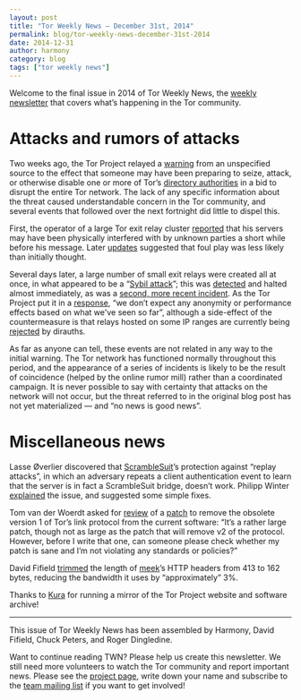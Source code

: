 ```yaml
---
layout: post
title: "Tor Weekly News — December 31st, 2014"
permalink: blog/tor-weekly-news-december-31st-2014
date: 2014-12-31
author: harmony
category: blog
tags: ["tor weekly news"]
---
```


Welcome to the final issue in 2014 of Tor Weekly News, the [weekly newsletter](https://lists.torproject.org/cgi-bin/mailman/listinfo/tor-news) that covers what’s happening in the Tor community.

Attacks and rumors of attacks
=============================

Two weeks ago, the Tor Project relayed a [warning](https://blog.torproject.org/blog/possible-upcoming-attempts-disable-tor-network) from an unspecified source to the effect that someone may have been preparing to seize, attack, or otherwise disable one or more of Tor’s [directory authorities](https://metrics.torproject.org/about.html#directory-authority) in a bid to disrupt the entire Tor network. The lack of any specific information about the threat caused understandable concern in the Tor community, and several events that followed over the next fortnight did little to dispel this.

First, the operator of a large Tor exit relay cluster [reported](https://lists.torproject.org/pipermail/tor-talk/2014-December/036067.html) that his servers may have been physically interfered with by unknown parties a short while before his message. Later [updates](https://lists.torproject.org/pipermail/tor-talk/2014-December/036084.html) suggested that foul play was less likely than initially thought.

Several days later, a large number of small exit relays were created all at once, in what appeared to be a “[Sybil attack](https://en.wikipedia.org/wiki/Sybil_attack)”; this was [detected](https://lists.torproject.org/pipermail/tor-consensus-health/2014-December/005381.html) and halted almost immediately, as was a [second, more recent incident](https://lists.torproject.org/pipermail/tor-consensus-health/2014-December/005414.html). As the Tor Project put it in a [response](http://www.twitlonger.com/show/n_1sjg365), “we don’t expect any anonymity or performance effects based on what we've seen so far”, although a side-effect of the countermeasure is that relays hosted on some IP ranges are currently being [rejected](https://lists.torproject.org/pipermail/tor-relays/2014-December/006020.html) by dirauths.

As far as anyone can tell, these events are not related in any way to the initial warning. The Tor network has functioned normally throughout this period, and the appearance of a series of incidents is likely to be the result of coincidence (helped by the online rumor mill) rather than a coordinated campaign. It is never possible to say with certainty that attacks on the network will not occur, but the threat referred to in the original blog post has not yet materialized — and “no news is good news”.

Miscellaneous news
==================

Lasse Øverlier discovered that [ScrambleSuit](http://www.cs.kau.se/philwint/scramblesuit/)’s protection against “replay attacks”, in which an adversary repeats a client authentication event to learn that the server is in fact a ScrambleSuit bridge, doesn’t work. Philipp Winter [explained](https://lists.torproject.org/pipermail/tor-dev/2014-December/008019.html) the issue, and suggested some simple fixes.

Tom van der Woerdt asked for [review](https://lists.torproject.org/pipermail/tor-dev/2014-December/008023.html) of a [patch](https://github.com/TvdW/tor/commit/75b5d94eb976ee4998189dc69582c62511dde9eb) to remove the obsolete version 1 of Tor’s link protocol from the current software: “It’s a rather large patch, though not as large as the patch that will remove v2 of the protocol. However, before I write that one, can someone please check whether my patch is sane and I’m not violating any standards or policies?”

David Fifield [trimmed](https://bugs.torproject.org/12778#comment:5) the length of [meek](https://trac.torproject.org/projects/tor/wiki/doc/meek)’s HTTP headers from 413 to 162 bytes, reducing the bandwidth it uses by “approximately” 3%.

Thanks to [Kura](https://lists.torproject.org/pipermail/tor-mirrors/2014-December/000815.html) for running a mirror of the Tor Project website and software archive!

* * * * *

This issue of Tor Weekly News has been assembled by Harmony, David Fifield, Chuck Peters, and Roger Dingledine.

Want to continue reading TWN? Please help us create this newsletter. We still need more volunteers to watch the Tor community and report important news. Please see the [project page](https://trac.torproject.org/projects/tor/wiki/TorWeeklyNews), write down your name and subscribe to the [team mailing list](https://lists.torproject.org/cgi-bin/mailman/listinfo/news-team) if you want to get involved!
